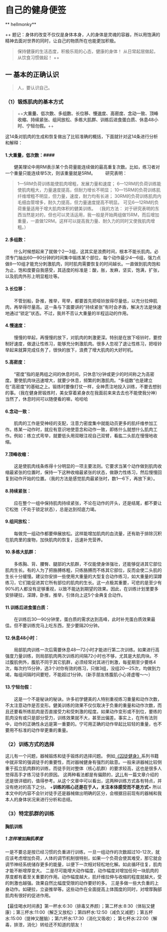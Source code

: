 # 自己的健身便签

** hellmonky**

++
题记：身体的改变不仅仅是身体本身，人的身体是灵魂的容器，所以用饱满的精神去面对世界的同时，让自己的物质所在也能更加积极。
>保持健康的生活态度，积极乐观的心态，健康的身体！
>从日常起居做起，从饮食习惯做起！
++

## 一 基本的正确认识

>人，要认识自己。

### （1）锻炼肌肉的基本方式 ###

>++**大重量、低次数、多组数、长位移、慢速度、高密度、念动一致、顶峰收缩、持续紧张、组间放松、多练大肌群、训练后进食蛋白质、休息48小时、宁轻勿假。**++

这14条对肌肉的生成和恢复做出了比较准确的概括，下面就针对这14条进行分析和解释：

#### 1.大重量，低次数：####

　　健美理论中用RM表示某个负荷量能连续做的最高重复次数。比如，练习者对一个重量只能连续举5次，则该重量就是5RM。
　　研究表明：
>1—5RM负荷训练能使肌肉增粗，发展力量和速度；
>6—12RM的负荷训练能使肌肉粗大，力量速度提高，但耐力增长不明显；
>10—15RM的负荷训练肌纤维增粗不明显，但力量，速度，耐力均有长进；
>30RM的负荷训练肌肉内毛细血管增多，耐久力提高，但力量速度提高不明显。
可见6—12RM的负荷重量适用于增大肌肉体积的健美训练。
（我的方法： 对于研究表明的东西当然是对的，但也可以灵活运用，我一般是开始两组做15RM，而后增加重量，一直做12RM。这样可以提高我力量、耐久力的同时又使我肌肉增粗。）

#### 2.多组数： ####

　　什么时候想起来了就做个2—3组，这其实是浪费时间，根本不能长肌肉。必须专门抽出60—90分钟的时间集中锻炼某个部位，每个动作最少4—6组，强力点做8—10组才能充分刺激肌肉，同时肌肉需要恢复的时间越长。一直做到肌肉饱和为止，饱和度要自我感受，其适度的标准是：酸，胀，发麻，坚实，饱满，扩张，以及肌肉外形上明显粗壮等。

#### 3.长位移： ####

　　不管划船，卧推，推举，弯举，都要首先把哑铃放得尽量低，以充分拉伸肌肉，再举得尽量高。这一条与下面要讲的“持续紧张”有时会矛盾，解决方法是快速地通过“锁定”状态。不过，我并不否认大重量的半程运动的作用。

#### 4.慢速度： ####

　　慢慢的举起，再慢慢的放下，对肌肉的刺激更深。特别是在放下哑铃时，要控制好速度，做退让性练习，能够充分刺激肌肉。很多人忽视了退让性练习，把哑铃举起来就算完成任务了，很快的放下，浪费了增大肌肉的大好时机。

#### 5.高密度： ####

　　“密度”指的是两组之间的休息时间，只休息1分钟或更少的时间称之为高密度。要使肌肉块迅速增大，就要少休息，频繁的刺激肌肉。“多组数”也是建立在“高密度”的基础之上。锻炼时要像打仗一样，全神贯注地投入训练，不要去想别的事。（我在健身房锻炼时，美女穿着紧身衣在我面前来来去去也不能使我分神）当然了，休息时间可以随便看的嘛，哈哈哈

#### 6.念动一致： ####

　　肌肉的工作是受神经的支配，注意力密度集中就能动员更多的肌纤维参加工作。练某一动作时，就应有意识地使意念和动作一致，即练什么就想什么肌肉工作。例如：练立式弯举，就要低头用双眼注视自己双臂，看肱二头肌在慢慢地收缩。

#### 7.顶峰收缩： ####

　　这是使肌肉线条练得十分明显的一项主要法则。它要求当某个动作做到肌肉收缩最紧张的位置时，保持一下这种收缩最紧张的状态，做静力性练习，然后慢慢回复到动作开始的位置。（我的方法是感觉肌肉最紧张时，数1—6下，再放下来）。

#### 8.持续紧张： ####

　　应在整个一组中保持肌肉持续紧张，不论在动作的开头，还是结尾，都不要让它松弛（不处于锁定状态），总是达到彻底力竭。

#### 9.组间放松： ####

　　每做完一组动作都要伸展放松。这样能增加肌肉的血流量，还有助于排除沉积在肌肉里的废物，加快肌肉的恢复，迅速补充营养。

#### 10.多练大肌群： ####

　　多练胸、背、腰臀、腿部的大肌群，不仅能使身体强壮，还能够促进其它部位肌肉生长。有的人为了把胳膊练粗，只练胳膊而不练其它部位，反而会使二头肌的生长十分缓慢。建议你安排一些使用大重量的大型复合动作练习，如大重量的深蹲练习，它们能促进其它所有部位的肌肉的生长。这一点极其重要，可悲的是至少有90%的人都没有足够重视，以致不能达到期望的效果。因此，在训练计划里要多安排硬拉，深蹲，卧推，推举，引体向上这5个金典复合动作。

#### 11.训练后进食蛋白质： ####

　　在训练后30—90分钟里，蛋白质的需求达到高峰，此时补充蛋白质效果最佳。但不要训练完马上吃东西，至少要隔20分钟。

#### 12.休息48小时： ####

　　局部肌肉训练一次后需要休息48—72小时才能进行第二次训练。如果进行高强度力量训练，则局部肌肉两次训练的间隔72小时也不够，尤其是大肌肉块。不过腹肌例外，腹肌不同于其它肌群，必须经常对其进行刺激，每星期至少要练4次，每次约15分钟，选3个对你有效的练习，只做3组，没组20—25次，均做到力竭，每组间隔时间要短，不能超过1分钟。（新手朋友练腹肌小心肾虚喔～～）

#### 13.宁轻勿假： ####

　　这是一个不是秘诀的秘诀。许多初学健美的人特别重视练习重量和动作次数，不太注意动作是否变形。健美训练的效果不仅仅取决于负重的重量和动作次数，而且还要看所练肌肉是否直接受力和受刺激的程度。如果动作变形或不到位，要练的肌肉没有或只是部分受力，训练效果就不大，甚至出偏差。事实上，在所有法则中，动作的正确性永远是第一重要的。宁可用正确的动作举起比较轻的重量，也不要用不标准的动作举更重的重量。

### （2）训练方式的选择 ###

这儿有一个问题，器械锻炼和徒手锻炼的选择问题。
例如[《囚徒健身》](http://book.douban.com/subject/25717097/)系列书籍中就非常的强调徒手的重要性，而对器械健身有强烈的敌意。一般来讲器械比较侧重于孤立肌肉群的训练，而徒手则对整体（核心肌群）的要求较高，这也是很多人觉得高手才练习徒手的原因。
这两种看法都是有偏颇的，[这儿](http://zhuanlan.zhihu.com/hurou/19991143#comment-73356961)有一篇文章介绍的还是很详细的，值得参考。从这个文章中可以看出，这两种训练方式各有特点，并没有绝对的高下之分。
+**训练的核心还是在于人，关注本体感受而不是方式**+
所以本文中的内容不会针对徒手还是器械做出明确的区分，会根据目前现有的器械和我本人的身体状况来进行分析和总结。


### （3）特定肌群的训练 ###

#### 胸肌训练 ####

##### 1 怎样增加胸肌厚度 #####

一是不要总是按已经习惯的负重进行训练，一旦一组动作的次数超过10-12次，就应该考虑增加负荷，人体的调节机制很特别，如果一个负荷会使其难受，那它就会调节神经系统储存更多的能量，以便下一次相对轻松地化解。如此循环往复，肌肉才能不断增厚变大。
二是尽可能增大动作幅度，动作幅度对增加任何一块肌肉的厚度都有着至关重要的作用。动作幅度越大，肌纤维拉伸与收缩的程度就越大，受的刺激也越强。效果自然比幅度受限的动作要好的多。
三是多做一些大负重的上身动作。如硬拉，立姿推举等。这些动作在全面提高上体围度的同时，对增厚胸部肌肉有很好的促进作用。
	
【最佳喝水时间表】第一杯水:6:30（排毒又养颜）；第二杯水:8:30（体贴又健康）；第三杯水:11:00（解乏又放松）；第四杯水:12:50（减负又减肥）；第五杯水:15:00（提神又醒脑）；第六杯水:17:30（消化又吸收）； 第七杯水:22:00（解毒，排泄，消化）转给还不知道的朋友！


